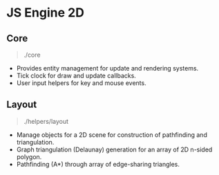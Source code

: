 # JS Engine 2D

## Core
> ./core

- Provides entity management for update and rendering systems.
- Tick clock for draw and update callbacks.
- User input helpers for key and mouse events.

## Layout
> ./helpers/layout

- Manage objects for a 2D scene for construction of pathfinding and triangulation.
- Graph triangulation (Delaunay) generation for an array of 2D n-sided polygon.
- Pathfinding (A*) through array of edge-sharing triangles.
